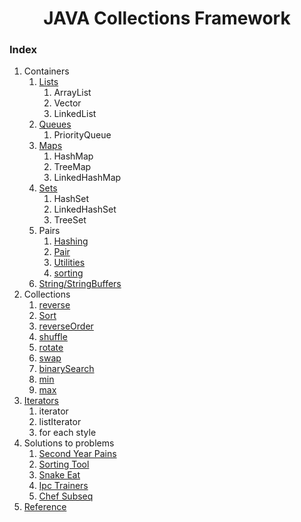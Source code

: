 <div align="center">

<h1 align="center">JAVA Collections Framework</h1>

</div>

### Index
1. Containers
    1. [Lists](./containers/lists.md)
        1. ArrayList
        2. Vector
        3. LinkedList
    2. [Queues](./containers/queues.md)
        1. PriorityQueue
    3. [Maps](./Java_maps.md)
        1. HashMap
        2. TreeMap
        3. LinkedHashMap
    4. [Sets](./Sets.md)
        1. HashSet
        2. LinkedHashSet
        3. TreeSet
    5. Pairs
        1. [Hashing](./Pair/hashing.md)
        2. [Pair](./Pair/pair.md)
        3. [Utilities](./Pair/utilities.md)
        4. [sorting](./Pair/sorting.md)
    6. [String/StringBuffers](./Strings.md)
2. Collections
    1. [reverse](./Collections/reverse.md)
    2. [Sort](./Collections/sort.md)
    3. [reverseOrder](./Collections/reverseOrder.md)
    4. [shuffle](./Collections/shuffle.md)
    5. [rotate](./Collections/rotate.md)
    6. [swap](./Collections/swap.md)
    7. [binarySearch](./Collections/binarySearch.md)
    8. [min](./Collections/min.md)
    9. [max](./Collections/max.md)
3. [Iterators](./Iterators.md)
    1. iterator
    2. listIterator
    3. for each style
 5. Solutions to problems
    1. [Second Year Pains](./../cpp/problems/kjcp01.cpp)
    2. [Sorting Tool](./../cpp/problems/kjcp01.cpp)
    3. [Snake Eat](./../cpp/problems/snakeeat.cpp)
    4. [Ipc Trainers](./../cpp/problems/ipctrain.cpp)
    5. [Chef Subseq](./../cpp/problems/chefcode.cpp)
 6. [Reference]()
